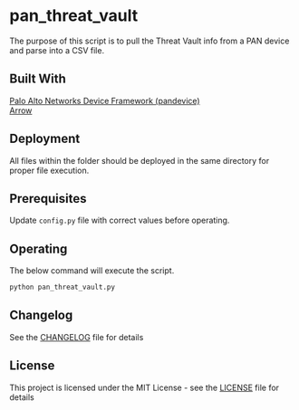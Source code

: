 # pan_threat_vault

The purpose of this script is to pull the Threat Vault info from a PAN device and parse into a CSV file.

## Built With

[Palo Alto Networks Device Framework (pandevice)](https://github.com/PaloAltoNetworks/pandevice)\
[Arrow](https://arrow.readthedocs.io/en/latest/)

## Deployment

All files within the folder should be deployed in the same directory for proper file execution.

## Prerequisites

Update `config.py` file with correct values before operating.

## Operating

The below command will execute the script.

```bash
python pan_threat_vault.py
```

## Changelog

See the [CHANGELOG](CHANGELOG.md) file for details

## License

This project is licensed under the MIT License - see the [LICENSE](LICENSE) file for details
